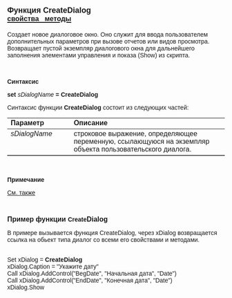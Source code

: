 ﻿<html>
<head>
<title>CreateDialog</title>
</head>

<body>

<h1><font size="4" face="Arial">Функция CreateDialog<br>
</font><a href="../../Asustpar.html"><font face="Arial" size="3"><strong>
свойства&nbsp;&nbsp; методы</strong></font></a></h1>

<p><font face="Arial">Создает новое диалоговое окно. Оно служит для 
ввода пользователем дополнительных параметров при вызове отчетов или видов 
просмотра. Возвращает пустой экземпляр диалогового окна для дальнейшего 
заполнения элементами управления и показа (Show) из скрипта.</font></p>

<p>&nbsp;</p>

<p class="label"><font face="Arial"><b>Синтаксис</b></font></p>

<p><font face="Arial"><strong>set</strong> <em>sDialogName</em><strong> 
= CreateDialog</strong></font></p>

<p><font face="Arial">Синтаксис функции <strong>Create</strong><b>Dialog</b>
состоит из следующих частей:</font></p>

<table border="1" cellPadding="5" cols="2" frame="below" rules="rows">
<TBODY>
  <tr vAlign="top">
    <td class="label" width="29%"><font face="Arial"><b>Параметр</b></font></td>
    <td class="label" width="71%"><font face="Arial"><strong>Описание</strong></font></td>
  </tr>
  <tr vAlign="top">
    <td width="29%"><em><font face="Arial">sDialogName</font></em></td>
    <td width="71%"><font face="Arial">строковое выражение, 
	определяющее переменную, ссылающуюся на экземпляр объекта пользовательского 
	диалога.</font></td>
  </tr>
</table>

<p>&nbsp;</p>

<p class="label"><font face="Arial"><b>Примечание</b></font></p>

<p class="label"><a href="../../../constructors.html"><font face="Arial">
См. также</font></a></p>

<p class="label">&nbsp;</p>

<p><strong><font face="Arial" size="3">Пример функции </font><font
face="Arial">Create</font><font face="Arial" size="3">Dialog</font></strong></p>

<p><font face="Arial">В примере вызывается функция CreateDialog, через 
xDialog возвращается ссылка на обьект типа диалог со всеми его свойствами и 
методами. </font></p>

<p><font face="Arial"><br>
Set xDialog = <strong>CreateDialog</strong><br>
xDialog.Caption = &quot;Укажите дату&quot;<br>
Call xDialog.AddControl(&quot;BegDate&quot;, &quot;Начальная дата&quot;, &quot;Date&quot;)<br>
Call xDialog.AddControl(&quot;EndDate&quot;, &quot;Конечная дата&quot;, &quot;Date&quot;)<br>
xDialog.Show<br>
</font></p>
</body>
</html>
